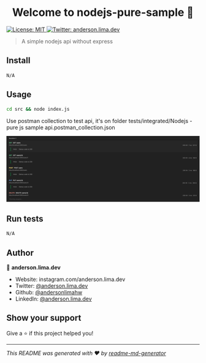 <h1 align="center">Welcome to nodejs-pure-sample 👋</h1>
<p>
  <a href="#" target="_blank">
    <img alt="License: MIT" src="https://img.shields.io/badge/License-MIT-yellow.svg" />
  </a>
  <a href="https://twitter.com/anderson.lima.dev" target="_blank">
    <img alt="Twitter: anderson.lima.dev" src="https://img.shields.io/twitter/follow/anderson.lima.dev.svg?style=social" />
  </a>
</p>

> A simple nodejs api  without express

## Install

```sh
N/A
```

## Usage

```sh
cd src && node index.js
```

Use postman collection to test api, it's on folder tests/integrated/Nodejs - pure js sample api.postman_collection.json

![Alt text](image.png)

## Run tests

```sh
N/A
```

## Author

👤 **anderson.lima.dev**

* Website: instagram.com/anderson.lima.dev
* Twitter: [@anderson.lima.dev](https://twitter.com/andersonhw)
* Github: [@andersonlimahw](https://github.com/andersonlimahw)
* LinkedIn: [@anderson.lima.dev](https://linkedin.com/in/anderson.lima.dev)

## Show your support

Give a ⭐️ if this project helped you!

***
_This README was generated with ❤️ by [readme-md-generator](https://github.com/kefranabg/readme-md-generator)_
